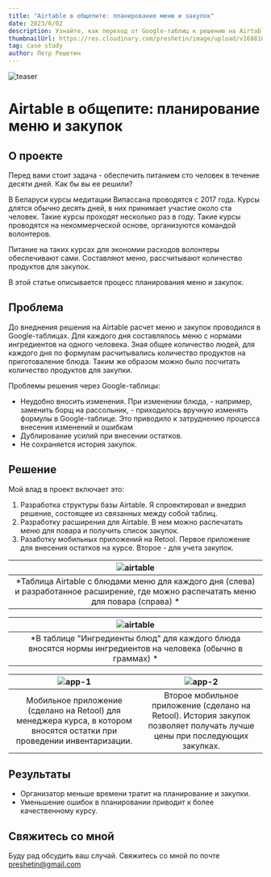 ```yaml
---
title: "Airtable в общепите: планирование меню и закупок"
date: 2023/6/02
description: Узнайте, как переход от Google-таблиц к решению на Airtable улучшил организацию питания на курсах медитации.
thumbnailUrl: https://res.cloudinary.com/preshetin/image/upload/v1688101501/preshetin.com/case-studies/meal-planning-1_vitsdr.png
tag: case study
author: Петр Решетин
---
```


![teaser](https://res.cloudinary.com/preshetin/image/upload/v1702906736/preshetin.com/case-studies/meals-and-purchasing/meals-and-purchasing-teaser_dx0pew.png)

# Airtable в общепите: планирование меню и закупок

## О проекте

Перед вами стоит задача - обеспечить питанием сто человек в течение десяти дней. Как бы вы ее решили?

В Беларуси курсы медитации Випассана проводятся с 2017 года. Курсы длятся обычно десять дней, в них принимает участие около ста человек. Такие курсы проходят несколько раз в году. Такие курсы проводятся на некоммерческой основе, организуются командой волонтеров.

Питание на таких курсах для экономии расходов волонтеры обеспечивают сами. Составляют меню, рассчитывают количество продуктов для закупок. 

В этой статье описывается процесс планирования меню и закупок.

## Проблема

До внеднения решения на Airtable расчет меню и закупок проводился в Google-таблицах. Для каждого дня составлялось меню с нормами ингредиентов на одного человека. Зная общее количество людей, для каждого дня по формулам расчитывались количество продуктов на приготоваление блюда. Таким же образом можно было посчитать количество продуктов для закупки.

Проблемы решения через Google-таблицы:
- Неудобно вносить изменения. При изменении блюда, - например, заменить борщ на рассольник, - приходилось вручную изменять формулы в Google-таблице. Это приводило к затруднению процесса внесения изменений и ошибкам
- Дублирование усилий при внесении остатков.
- Не сохраняется история закупок.

## Решение

Мой влад в проект включает это:
1. Разработка структуры базы Airtable. Я спроектировал и внедрил решение, состоящее из связанных между собой таблиц.
2. Разработку расширения для Airtable. В нем можно распечатать меню для повара и получить список закупок.
3. Разаботку мобильных приложений на Retool. Первое приложение для внесения остатков на курсе. Второе - для учета закупок.

| ![airtable](https://res.cloudinary.com/preshetin/image/upload/v1702907564/preshetin.com/case-studies/meals-and-purchasing/extension_i3vmet.png) |
|:--:|
| *Таблица Airtable с блюдами меню для каждого дня (слева) и разработанное расширение, где можно распечатать меню для повара (справа) * |


| ![airtable](https://res.cloudinary.com/preshetin/image/upload/v1702907563/preshetin.com/case-studies/meals-and-purchasing/meal-ingredients_yj0q5d.png) |
|:--:|
| *В таблице "Ингредиенты блюд" для каждого блюда вносятся нормы ингредиентов на человека (обычно в граммах) * |

| ![app-1](https://res.cloudinary.com/preshetin/image/upload/v1702906742/preshetin.com/case-studies/meals-and-purchasing/retool-app-manager_vvbx7f.jpg) | ![app-2](https://res.cloudinary.com/preshetin/image/upload/v1702908531/preshetin.com/case-studies/meals-and-purchasing/retool-app-purchasing_fxmlju.jpg) |
|:--:|:--:|
| Мобильное приложение (сделано на Retool) для менеджера курса, в котором вносятся остатки при проведении инвентаризации. | Второе мобильное приложение (сделано на Retool). История закупок позволяет получать лучше цены при последующих закупках. |


## Результаты

- Организатор меньше времени тратит на планирование и закупки.
- Уменьшение ошибок в планировании приводит к более качественному курсу.

## Свяжитесь со мной

Буду рад обсудить ваш случай. Свяжитесь со мной по почте preshetin@gmail.com
